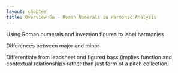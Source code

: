 ```yaml
---
layout: chapter
title: Overview 6a - Roman Numerals in Harmonic Analysis
---
```


Using Roman numerals and inversion figures to label harmonies

Differences between major and minor

Differentiate from leadsheet and figured bass (implies function and contextual relationships rather than just form of a pitch collection)
